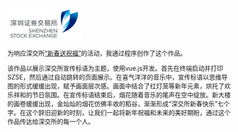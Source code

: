 <img src="LOGO.jpg" alt="SZSE" width="33%"/>

为响应深交所[“新春送祝福”](作品背景.md)的活动，我通过程序创作了这个作品。

该作品以展示深交所宣传标语为主题，使用vue.js开发。首先在终端启动并打印SZSE，然后通过自动跳转的页面展示。在喜气洋洋的音乐中，宣传标语以思维导图的形式缓缓出现，赋予画面层次感。画面中结合了红灯笼等新年元素，烘托了欢乐祥和的节日氛围。在宣传标语结束后，烟花随着音乐的尾声在空中绽放。新大楼的画卷缓缓出现，金灿灿的烟花仿佛丰收的稻谷，渐渐形成“深交所新春快乐”七个字。在这个辞旧迎新的时刻，让我们一起将新年祝福和未来的美好期盼，通过这个作品传达给深交所的每一个人。